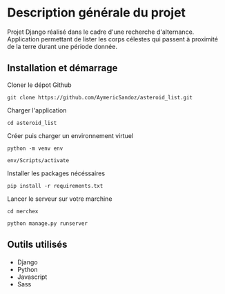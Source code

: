 # Description générale du projet

Projet Django réalisé dans le cadre d'une recherche d'alternance.
Application permettant de lister les corps célestes qui passent à proximité de la terre durant une période donnée.

## Installation et démarrage

Cloner le dépot Github

```
git clone https://github.com/AymericSandoz/asteroid_list.git

```

Charger l'application

```
cd asteroid_list

```

Créer puis charger un environnement virtuel

```
python -m venv env

env/Scripts/activate

```

Installer les packages nécéssaires

```
pip install -r requirements.txt

```

Lancer le serveur sur votre marchine

```
cd merchex

python manage.py runserver

```

## Outils utilisés

####

- Django
- Python
- Javascript
- Sass
